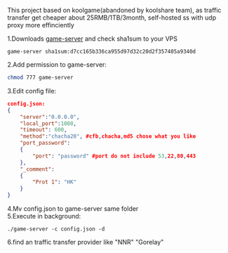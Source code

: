 This project based on koolgame(abandoned by koolshare team), as traffic transfer get cheaper about 25RMB/1TB/3month, self-hosted ss with udp proxy more effinciently  
  
1.Downloads [game-server](https://https://dl.falsemeet.pro/Share/game-server)  and check sha1sum to your VPS  
```shasum
game-server sha1sum:d7cc165b336ca955d97d32c20d2f357405a9340d
```
2.Add permission to game-server:  
```bash
chmod 777 game-server
```
3.Edit config file:   
```Json
config.json:
{
    "server":"0.0.0.0",
    "local_port":1080,
    "timeout": 600,
    "method":"chacha20", #cfb,chacha,md5 chose what you like
    "port_password":
    {
        "port": "password" #port do not include 53,22,80,443
    },
    "_comment":
    {
        "Prot 1": "HK"
    }
}
```
  
4.Mv config.json to game-server same folder  
5.Execute in background:
```
./game-server -c config.json -d
``` 
6.find an traffic transfer provider like "NNR" "Gorelay"  
